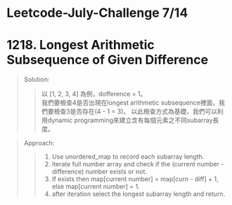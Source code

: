 # Leetcode-July-Challenge 7/14
# 1218. Longest Arithmetic Subsequence of Given Difference
> Solution: 
>> 以 [1, 2, 3, 4] 為例，dofference = 1。  
>> 我們要檢查4是否出現在longest arithmetic subsequence裡面，我們要檢查3是否存在(4 - 1 = 3)。
>> 以此檢查方式為基礎，我們可以利用dynamic programming來建立含有每個元素之不同subarray長度。

> Approach: 
>> 1. Use unordered_map to record each subarray length.  
>> 2. iterate full number array and check if the (current number - difference) number exists or not.  
>> 3. If exists then map[current number] = map[curn - diff] + 1, else map[current number] = 1.  
>> 4. after iteration select the longest subarray length and return.  